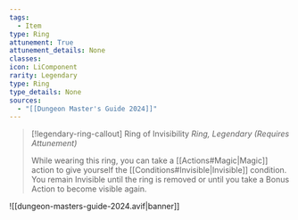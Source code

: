 ```yaml
---
tags:
  - Item
type: Ring
attunement: True
attunement_details: None
classes:
icon: LiComponent
rarity: Legendary
type: Ring
type_details: None
sources: 
  - "[[Dungeon Master's Guide 2024]]"
---
```

>[!legendary-ring-callout] Ring of Invisibility
>_Ring, Legendary (Requires Attunement)_
>
>While wearing this ring, you can take a [[Actions#Magic\|Magic]] action to give yourself the [[Conditions#Invisible\|Invisible]] condition. You remain Invisible until the ring is removed or until you take a Bonus Action to become visible again.
>


![[dungeon-masters-guide-2024.avif|banner]]